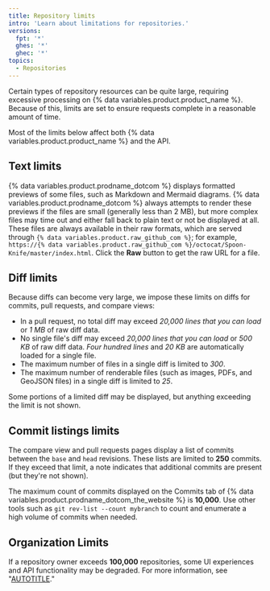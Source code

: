 ```yaml
---
title: Repository limits
intro: 'Learn about limitations for repositories.'
versions:
  fpt: '*'
  ghes: '*'
  ghec: '*'
topics:
  - Repositories
---
```


Certain types of repository resources can be quite large, requiring excessive processing on {% data variables.product.product_name %}. Because of this, limits are set to ensure requests complete in a reasonable amount of time.

Most of the limits below affect both {% data variables.product.product_name %} and the API.

## Text limits

{% data variables.product.prodname_dotcom %} displays formatted previews of some files, such as Markdown and Mermaid diagrams. {% data variables.product.prodname_dotcom %} always attempts to render these previews if the files are small (generally less than 2 MB), but more complex files may time out and either fall back to plain text or not be displayed at all. These files are always available in their raw formats, which are served through `{% data variables.product.raw_github_com %}`; for example, `https://{% data variables.product.raw_github_com %}/octocat/Spoon-Knife/master/index.html`. Click the **Raw** button to get the raw URL for a file.

## Diff limits

Because diffs can become very large, we impose these limits on diffs for commits, pull requests, and compare views:

* In a pull request, no total diff may exceed _20,000 lines that you can load_ or _1 MB_ of raw diff data.
* No single file's diff may exceed _20,000 lines that you can load_ or _500 KB_ of raw diff data. _Four hundred lines_ and _20 KB_ are automatically loaded for a single file.
* The maximum number of files in a single diff is limited to _300_.
* The maximum number of renderable files (such as images, PDFs, and GeoJSON files) in a single diff is limited to _25_.

Some portions of a limited diff may be displayed, but anything exceeding the limit is not shown.

## Commit listings limits

The compare view and pull requests pages display a list of commits between the `base` and `head` revisions. These lists are limited to **250** commits. If they exceed that limit, a note indicates that additional commits are present (but they're not shown).

The maximum count of commits displayed on the Commits tab of {% data variables.product.prodname_dotcom_the_website %} is **10,000**. Use other tools such as `git rev-list --count mybranch` to count and enumerate a high volume of commits when needed.

## Organization Limits

If a repository owner exceeds **100,000** repositories, some UI experiences and API functionality may be degraded. For more information, see "[AUTOTITLE](/repositories/creating-and-managing-repositories/about-repositories#about-repository-ownership)."
